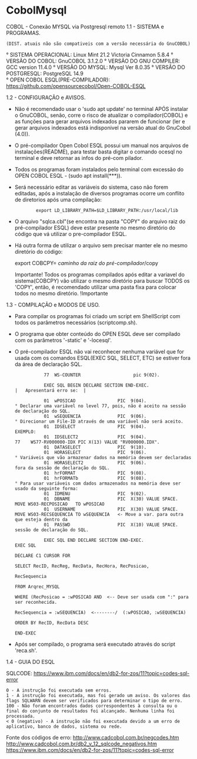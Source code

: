 # CobolMysql
COBOL - Conexão MYSQL via Postgresql remoto
1.1 - SISTEMA e PROGRAMAS.
    
    (DIST. atuais não são compativeis com a versão necessária do GnuCOBOL)

 ° SISTEMA OPERACIONAL: Linux Mint 21.2 Victoria Cinnamon 5.8.4 
 ° VERSÃO DO COBOL: GnuCOBOL 3.1.2.0
 ° VERSÃO DO GNU COMPILER: GCC version 11.4.0
 ° VERSÃO DO MYSQL: Mysql  Ver 8.0.35
 ° VERSÃO DO POSTGRESQL: PostgreSQL 14.9    
 ° OPEN COBOL ESQL(PRE-COMPILADOR): https://github.com/opensourcecobol/Open-COBOL-ESQL



1.2 - CONFIGURAÇÃO e AVISOS.

 -  Não é recomendado usar o 'sudo apt update' no terminal APÓS instalar o GnuCOBOL, senão, corre o risco de atualizar o compilador(COBOL) e as funções para gerar arquivos indexados
    pararem de funcionar (ler e gerar arquivos indexados está indisponivel na versão atual do GnuCobol (4.0)).    
 -  O pré-compilador Open Cobol ESQL possui um manual nos arquivos de instalações(README), para testar basta digitar o comando ocesql no terminal e deve retornar as infos do pré-com
    pilador.  
 -  Todos os programas foram instalados pelo terminal com excessão do OPEN COBOL ESQL - (sudo apt install(***)).

 -  Será necessário editar as variáveis do sistema, caso não forem editadas, após a instalação de diversos programas ocorre um conflito de diretorios após uma compilação:

                                                                      
                export LD_LIBRARY_PATH=$LD_LIBRARY_PATH:/usr/local/lib
               

    
 -  O arquivo "sqlca.cbl"(se encontra na pasta "COPY" do arquivo raiz do pré-compilador ESQL) deve estar presente no mesmo diretório do código que vá utilizar o pre-compilador ESQL.
 -  Há outra forma de utilizar o arquivo sem precisar manter ele no mesmo diretório do código:

     export COBCPY= *caminho da raiz do pré-compilador*/copy
                
    Importante!
            Todos os programas compilados após editar a variavel do sistema(COBCPY) vão utilizar 
            o mesmo diretório para buscar TODOS os 'COPY', então, é recomendado utilizar uma pasta
            fixa para colocar todos no mesmo diretório.
    !Importante






1.3 - COMPILAÇÃO e MODOS DE USO. 

 -  Para compilar os programas foi criado um script em ShellScript com todos os parâmetros necessários (scriptcomp.sh).
 -  O programa que obter conteúdo do OPEN ESQL deve ser compilado com os parâmetros '-static' e '-locesql'.

 -  O pré-compilador ESQL não vai reconhecer nenhuma variável que for usada com os comandos ESQL(EXEC SQL, SELECT, ETC) se estiver fora da área de declaração SQL.  
                                                                                                
                   77  WS-COUNTER                    pic 9(02).                              
                   
                   EXEC SQL BEGIN DECLARE SECTION END-EXEC.                                         |   Apresentará erro se:  |

                   01  wPOSICAO                PIC  9(04).                        ° Declarar uma variável no level 77, pois, não é aceito na sessão de declaração do SQL.                       
                   01  wSEQUENCIA              PIC  9(06).                        ° Direcionar um File-ID através de uma variável não será aceito.
                   01  IDSELECT                PIC  9(04).                          EXEMPLO:
                   01  IDSELECT2               PIC  9(04).                                  77    WS77-RV000000-IDX PIC X(13) VALUE "RV000000.IDX".                             
                   01  DATASELECT              PIC  9(10).                          
                   01  HORASELECT              PIC  9(06).                        ° Variáveis que vão armazenar dados na memória devem ser declaradas 
                   01  HORASELECT2             PIC  9(06).                          fora da sessão de declaração do SQL.        
                   01  hrFORMAT                PIC  9(08).
                   01  hrFORMATb               PIC  9(08).                        ° Para usar variáveis com dados armazenados na memória deve ser usado da seguinte forma:
                   01  IDMENU                  PIC  9(02).                                                      
                   01  DBNAME                  PIC  X(30) VALUE SPACE.                       MOVE WS03-RECPOSICAO   TO wPOSICAO                                                    
                   01  USERNAME                PIC  X(30) VALUE SPACE.                       MOVE WS03-RECSEQUENCIA TO wSEQUENCIA   <- Move a var. para outra que esteja dentro da 
                   01  PASSWD                  PIC  X(10) VALUE SPACE.                                                                 sessão de declaração do SQL.
                    
                   EXEC SQL END DECLARE SECTION END-EXEC.                                     EXEC SQL                                               
                                                                                                   DECLARE C1 CURSOR FOR
                                                                                                   SELECT RecID, RecReg, RecData, RecHora, RecPosicao,
                                                                                                   RecSequencia
                                                                                                   FROM Arqrec_MYSQL
                                                                                                   WHERE (RecPosicao = :wPOSICAO AND  <-- Deve ser usada com ":" para ser reconhecida.
                                                                                                   RecSequencia = :wSEQUENCIA)  <--------/  (:wPOSICAO, :wSEQUENCIA)
                                                                                                   ORDER BY RecID, RecData DESC
                                                                                              END-EXEC
                    
 -  Após ser compilado, o programa será executado através do script 'reca.sh'.         



1.4 - GUIA DO ESQL

SQLCODE: https://www.ibm.com/docs/en/db2-for-zos/11?topic=codes-sql-error

    0 - A instrução foi executada sem erros.
    1 - A instrução foi executada, mas foi gerado um aviso. Os valores das flags SQLWARN devem ser verificados para determinar o tipo de erro.
    100 - Não foram encontrados dados correspondentes à consulta ou o final do conjunto de resultados foi alcançado. Nenhuma linha foi processada.
    < 0 (negativo) - A instrução não foi executada devido a um erro de aplicativo, banco de dados, sistema ou rede.

Fonte dos códigos de erro: http://www.cadcobol.com.br/negcodes.htm   
                           http://www.cadcobol.com.br/db2_v_12_sqlcode_negativos.htm 
                           https://www.ibm.com/docs/en/db2-for-zos/11?topic=codes-sql-error
    
